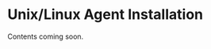 [title]: # (Unix/Linux Agents)
[tags]: # (endpoint,installation,registration)
[priority]: # (1604)
# Unix/Linux Agent Installation

Contents coming soon. <!-- TODO -->